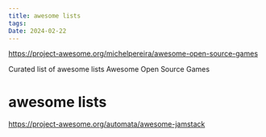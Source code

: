 ```yaml
---
title: awesome lists
tags: 
Date: 2024-02-22
---
```

<https://project-awesome.org/michelpereira/awesome-open-source-games>

Curated list of awesome lists
Awesome Open Source Games


# awesome lists

<https://project-awesome.org/automata/awesome-jamstack>